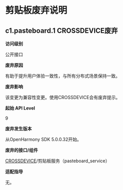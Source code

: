 # 剪贴板废弃说明

## c1.pasteboard.1 CROSSDEVICE废弃

**访问级别**

公开接口

**废弃原因**

有助于提升用户体验一致性，与所有分布式场景保持一致。

**废弃影响**

该变更为兼容性变更。使用CROSSDEVICE会有废弃提示。

**起始 API Level**

9

**废弃发生版本**

从OpenHarmony SDK 5.0.0.32开始。

**废弃的接口/组件**

[CROSSDEVICE](../../../application-dev/reference/apis-basic-services-kit/js-apis-pasteboard.md#shareoption9)/剪贴板服务（pasteboard_service）

**适配指导**

无。
